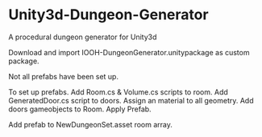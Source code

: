 # Unity3d-Dungeon-Generator
A procedural dungeon generator for Unity3d

Download and import IOOH-DungeonGenerator.unitypackage as custom package.

Not all prefabs have been set up.

To set up prefabs.
Add Room.cs & Volume.cs scripts to room.
Add GeneratedDoor.cs script to doors.
Assign an material to all geometry.
Add doors gameobjects to Room.
Apply Prefab.

Add prefab to NewDungeonSet.asset room array.
